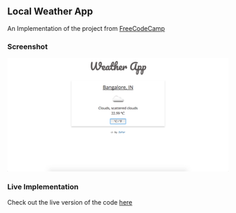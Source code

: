 ## Local Weather App
An Implementation of the project from [FreeCodeCamp](https://www.freecodecamp.org/challenges/show-the-local-weather)

### Screenshot
![Screenshot of the Local Weather App](/assets/snap.png)

### Live Implementation
Check out the live version of the code [here](https://local-weather-app-zafar.surge.sh/)
